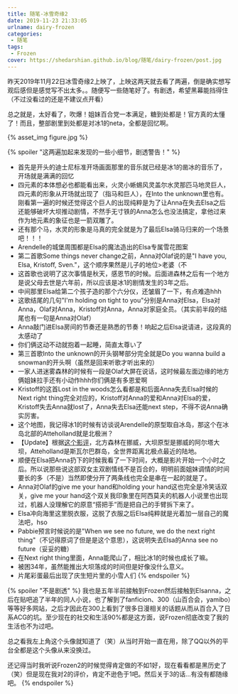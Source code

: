 ```yaml
---
title: 随笔-冰雪奇缘2
date: 2019-11-23 21:33:05
urlname: dairy-frozen
categories:
 - 随笔
tags:
 - Frozen
cover: https://shedarshian.github.io/blog/随笔/dairy-frozen/post.jpg
---
```


昨天2019年11月22日冰雪奇缘2上映了，上映这两天就去看了两遍，倒是确实想写观后感但是感觉写不出太多。。随便写一些随笔好了。有剧透，希望黑幕能挡得住（不过没看过的还是不建议点开看）

总之就是，太好看了，吹爆！姐妹百合党一本满足，糖到处都是！官方真的太懂了！而且，整部剧里到处都是对冰1的neta，全都是回忆啊。

{% asset_img figure.jpg %}

{% spoiler "这两遍加起来发现的一些小细节，剧透警告！" %}
- 首先是开头的迪士尼标准开场画面那里的音乐就已经是冰1的凿冰的音乐了，开场就是满满的回忆
- 四元素的本体想必也都能看出来，火灵小蜥蜴风灵盖尔水灵那匹马地灵巨人，四元素的形象从开场就出现了（指马和巨人），在Into the unknown里也有。刚看第一遍的时候还觉得这个巨人的出现纯粹是为了让Anna在失去Elsa之后还能够破坏大坝推动剧情，不然手无寸铁的Anna怎么也没法搞定，拿他过来作为地元素的象征也是一箭双雕了。
- 还有那个马，水灵的形象是马真的完全就是为了最后Elsa骑马归来的一个场景吧！！！
- Arendelle的城堡周围都是Elsa的魔法造出的Elsa专属雪花图案
- 第二首歌Some things never change之前，Anna对Olaf说的是"I have you, Elsa, Kristoff, Sven."，这个顺序果然是儿子的地位>老婆（不
- 这首歌也说明了这次事情是秋天，感恩节的时候。后面进森林之后有一个地方是说父母去世是六年前，所以应该是冰1的剧情发生的3年之后。
- 中间那里Elsa给第二个孩子造的那个六分仪，还皱眉了一下，有点难造hhh
- 这歌结尾的几句"I'm holding on tight to you"分别是Anna对Elsa，Elsa对Anna，Olaf对Anna，Kristoff对Anna，Anna对家庭全员。（其实前半段的结尾也有一句是Anna对Olaf）
- Anna敲门进Elsa房间的节奏还是熟悉的节奏！响起之后Elsa说请进，这段真的太感动了
- 你们俩这动不动就抱着一起睡，简直太尊い了
- 第三首歌Into the unknown的开头钢琴部分完全就是Do you wanna build a snowman的开头啊（虽然是回来听歌才听出来的）
- 一家人进迷雾森林的时候有一段是Olaf大屏在说话，这时候最左面边缘的地方俩姐妹拉手还有小动作hhh你们俩是有多恩爱啊
- Kristoff的这首Lost in the woods怎么看都是和后面Anna失去Elsa时候的Next right thing完全对应的，Kristoff对Anna的爱和Anna对Elsa的爱，Kristoff失去Anna就lost了，Anna失去Elsa还能next step，不得不说Anna确实厉害。
- 这个地图，我记得冰1的时候有访谈说Arendelle的原型取自冰岛，那这个在冰岛北部的Atteholland就是北极洲？
- 【Update】根据[这个影评](https://movie.douban.com/review/12050012/)，北方森林在挪威，大坝原型是挪威的阿尔塔大坝，Atteholland是斯瓦尔巴群岛，全世界距离北极点最近的陆地。
- 顺便在Elsa把Anna扔下的时候我看了一下时间，大概是影片开始一个小时之后。所以说那些说这部双女主双剧情线不是百合的，明明前面姐妹调情的时间要长的多（不是）当然即使分开了两条线也完全是串在一起的就是了。
- Anna对Olaf的give me your hand和holding your hand这也完全是冷笑话双关，give me your hand这个双关我印象里在阿西莫夫的机器人小说里也出现过，机器人没理解它的原意“搭把手”而是把自己的手臂拆下来了。
- Elsa冲向海里这里脱衣服，这脱了衣服之后Elsa纯粹就是光着加一层自己的魔法吧，hso
- Pabbie预言时候说的是"When we see no future, we do the next right thing"（不记得原词了但是是这个意思），这说明失去Elsa的Anna see no future（妥妥的糖）
- 在Next right thing里面，Anna能爬山了，相比冰1的时候也成长了嘛。
- 被困34年，虽然能推出大坝落成的时间但是好像没什么意义。
- 片尾彩蛋最后出现了庆生短片里的小雪人们
{% endspoiler %}

<!-- more -->

{% spoiler "不是剧透" %}
我也是五年半前接触到Frozen然后接触到Elsanna，之后在贴吧追了半年的同人小说，也了解到了fanficion、300（山百合会，yamibo）等等好多网站，之后才因此在300上看到了很多日漫相关的话题从而从百合入了日系ACG的坑。至少现在的社交和生活90%都是这方面，说Frozen彻底改变了我的生活也不为过吧。

总之看我左上角这个头像就知道了（笑）从当时开始一直在用，除了QQ以外的平台全都是这个头像从来没换过。

还记得当时我听说Frozen2的时候觉得肯定做的不如1好，现在看看都是黑历史了（笑）但是现在我对2的评价，肯定不逊色于1吧。然后关于3的话...有没有都随缘吧。
{% endspoiler %}